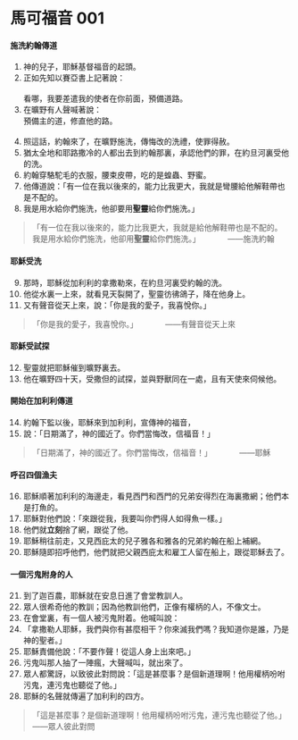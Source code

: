 # 馬可福音 001

#### 施洗約翰傳道

1. 神的兒子，耶穌基督福音的起頭。
2. 正如先知以賽亞書上記著說：<br><br>看哪，我要差遣我的使者在你前面，預備道路。
3. 在曠野有人聲喊著說：<br>預備主的道，修直他的路。<br><br>
4. 照這話，約翰來了，在曠野施洗，傳悔改的洗禮，使罪得赦。
5. 猶太全地和耶路撒冷的人都出去到約翰那裏，承認他們的罪，在約旦河裏受他的洗。
6. 約翰穿駱駝毛的衣服，腰束皮帶，吃的是蝗蟲、野蜜。
7. 他傳道說：「有一位在我以後來的，能力比我更大，我就是彎腰給他解鞋帶也是不配的。
8. 我是用水給你們施洗，他卻要用**聖靈**給你們施洗。」

> 「有一位在我以後來的，能力比我更大，我就是給他解鞋帶也是不配的。<br>
> 我是用水給你們施洗，他卻用**聖靈**給你們施洗。」　　　　——施洗約翰

#### 耶穌受洗

9. 那時，耶穌從加利利的拿撒勒來，在約旦河裏受約翰的洗。
10. 他從水裏一上來，就看見天裂開了，聖靈彷彿鴿子，降在他身上。
11. 又有聲音從天上來，說：「你是我的愛子，我喜悅你。」

> 「你是我的愛子，我喜悅你。」　　　　——有聲音從天上來

#### 耶穌受試探

12. 聖靈就把耶穌催到曠野裏去。
13. 他在曠野四十天，受撒但的試探，並與野獸同在一處，且有天使來伺候他。

#### 開始在加利利傳道

14. 約翰下監以後，耶穌來到加利利，宣傳神的福音，
15. 說：「日期滿了，神的國近了。你們當悔改，信福音！」

> 「日期滿了，神的國近了。你們當悔改，信福音！」　　　　——耶穌

#### 呼召四個漁夫

16. 耶穌順著加利利的海邊走，看見西門和西門的兄弟安得烈在海裏撒網；他們本是打魚的。
17. 耶穌對他們說：「來跟從我，我要叫你們得人如得魚一樣。」
18. 他們就**立刻**捨了網，跟從了他。
19. 耶穌稍往前走，又見西庇太的兒子雅各和雅各的兄弟約翰在船上補網。
20. 耶穌隨即招呼他們，他們就把父親西庇太和雇工人留在船上，跟從耶穌去了。

#### 一個污鬼附身的人

21. 到了迦百農，耶穌就在安息日進了會堂教訓人。
22. 眾人很希奇他的教訓；因為他教訓他們，正像有權柄的人，不像文士。
23. 在會堂裏，有一個人被污鬼附着。他喊叫說：
24. 「拿撒勒人耶穌，我們與你有甚麼相干？你來滅我們嗎？我知道你是誰，乃是神的聖者。」
25. 耶穌責備他說：「不要作聲！從這人身上出來吧。」
26. 污鬼叫那人抽了一陣瘋，大聲喊叫，就出來了。
27. 眾人都驚訝，以致彼此對問說：「這是甚麼事？是個新道理啊！他用權柄吩咐污鬼，連污鬼也聽從了他。」
28. 耶穌的名聲就傳遍了加利利的四方。

> 「這是甚麼事？是個新道理啊！他用權柄吩咐污鬼，連污鬼也聽從了他。」　　　　——眾人彼此對問
